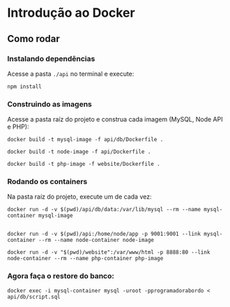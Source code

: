 # Introdução ao Docker

## Como rodar

### Instalando dependências

Acesse a pasta `./api` no terminal e execute:

```
npm install
```

### Construindo as imagens

Acesse a pasta raíz do projeto e construa cada imagem (MySQL, Node API e PHP):

```
docker build -t mysql-image -f api/db/Dockerfile .
```

```
docker build -t node-image -f api/Dockerfile .
```

```
docker build -t php-image -f website/Dockerfile .
```

### Rodando os containers

Na pasta raíz do projeto, execute um de cada vez:

```
docker run -d -v $(pwd)/api/db/data:/var/lib/mysql --rm --name mysql-container mysql-image
```

```

docker run -d -v $(pwd)/api:/home/node/app -p 9001:9001 --link mysql-container --rm --name node-container node-image
```

```
docker run -d -v "$(pwd)/website":/var/www/html -p 8888:80 --link node-container --rm --name php-container php-image
```

### Agora faça o restore do banco:

```
docker exec -i mysql-container mysql -uroot -pprogramadorabordo < api/db/script.sql
```
